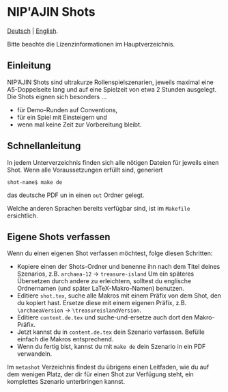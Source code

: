 # NIP'AJIN Shots

[Deutsch](README.md) | [English](README.en.md).

Bitte beachte die Lizenzinformationen im Hauptverzeichnis.

## Einleitung

NIP’AJIN Shots sind ultrakurze Rollenspielszenarien, jeweils maximal eine A5-Doppelseite lang und auf eine Spielzeit von etwa 2 Stunden ausgelegt. Die Shots eignen sich besonders ...

* für Demo-Runden auf Conventions,
* für ein Spiel mit Einsteigern und
* wenn mal keine Zeit zur Vorbereitung bleibt.

## Schnellanleitung

In jedem Unterverzeichnis finden sich alle nötigen Dateien für jeweils einen Shot. Wenn alle Voraussetzungen erfüllt sind, generiert

```
shot-name$ make de
```

das deutsche PDF un in einen `out` Ordner gelegt.

Welche anderen Sprachen bereits verfügbar sind, ist im `Makefile` ersichtlich.

## Eigene Shots verfassen

Wenn du einen eigenen Shot verfassen möchtest, folge diesen Schritten:

* Kopiere einen der Shots-Ordner und benenne ihn nach dem Titel deines Szenarios, z.B. `archaea-12` -> `treasure-island` Um ein späteres Übersetzen durch andere zu erleichtern, solltest du englische Ordnernamen (und später LaTeX-Makro-Namen) benutzen.
* Editiere `shot.tex`, suche alle Makros mit einem Präfix von dem Shot, den du kopiert hast. Ersetze diese mit einem eigenen Präfix, z.B. `\archaeaVersion` -> `\treasureislandVersion`.
* Editiere `content.de.tex` und suche-und-ersetze auch dort den Makro-Präfix.
* Jetzt kannst du in `content.de.tex` dein Szenario verfassen. Befülle einfach die Makros entsprechend.
* Wenn du fertig bist, kannst du mit `make de` dein Szenario in ein PDF verwandeln.

Im `metashot` Verzeichnis findest du übrigens einen Leitfaden, wie du auf dem wenigen Platz, der dir für einen Shot zur Verfügung steht, ein komplettes Szenario unterbringen kannst.
